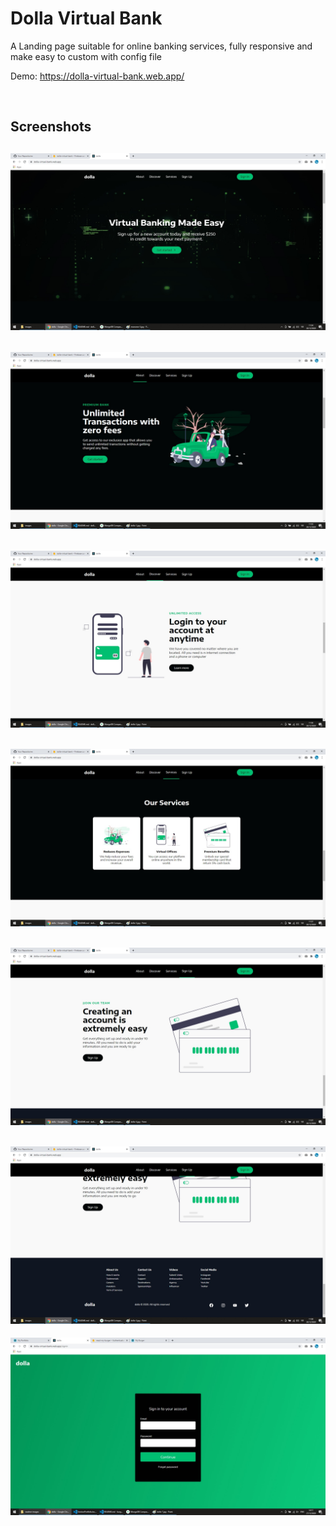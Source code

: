 # Dolla Virtual Bank

A Landing page suitable for online banking services, fully responsive and make easy to custom with config file

Demo: https://dolla-virtual-bank.web.app/

<br/>

## Screenshots

## <img src="./readme-images/dolla-1.jpg"/>

## <img src="./readme-images/dolla-2.jpg"/>

## <img src="./readme-images/dolla-3.jpg"/>

## <img src="./readme-images/dolla-4.jpg"/>

## <img src="./readme-images/dolla-5.jpg"/>

## <img src="./readme-images/dolla-6.jpg"/>

<img src="./readme-images/dolla-7.jpg"/>
